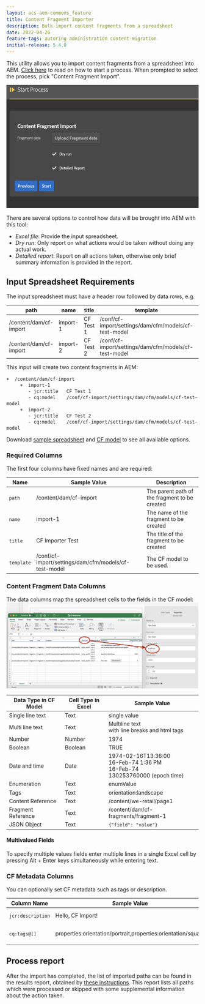 ```yaml
---
layout: acs-aem-commons_feature
title: Content Fragment Importer
description: Bulk-import content fragments from a spreadsheet
date: 2022-04-20
feature-tags: autoring administration content-migration
initial-release: 5.4.0
---
```


This utility allows you to import content fragments from a spreadsheet into AEM.  [Click here](/acs-aem-commons/features/mcp/subpages/process-manager.html) to read on how to start a process.  When prompted to  select the process, pick "Content Fragment Import".

![image](images/cf-importer.png)

There are several options to control how data will be brought into AEM with this tool:

* *Excel file*: Provide the input spreadsheet.
* *Dry run*: Only report on what actions would be taken without doing any actual work.
* *Detailed report*: Report on all actions taken, otherwise only brief summary information is provided in the report.

## Input Spreadsheet Requirements

The input spreadsheet must have a header row followed by data rows, e.g.

| path                   | name     | title     | template                                              | field1 | field2 | 
|------------------------|----------|-----------|-------------------------------------------------------|--------|--------|
| /content/dam/cf-import | import-1 | CF Test 1 | /conf/cf-import/settings/dam/cfm/models/cf-test-model | value1 | 2022   |
| /content/dam/cf-import | import-2 | CF Test 2 | /conf/cf-import/settings/dam/cfm/models/cf-test-model | value2 | 0.5    |

This input will create two content fragments in AEM: 
```  
+  /content/dam/cf-import
     +  import-1
        - jcr:title   CF Test 1  
        - cq:model    /conf/cf-import/settings/dam/cfm/models/cf-test-model   
     +  import-2  
        - jcr:title   CF Test 2         
        - cq:model    /conf/cf-import/settings/dam/cfm/models/cf-test-model   
```

Download [sample spreadsheet](./images/cf-importer.xlsx "sample spreadsheet") and 
[CF model](./images/cf-importer-test-model-1.0.zip "CF model") to see all available options.

### Required Columns
The first four columns have fixed names and are required:

| Name       | Sample Value                                          | Description                                   |
|------------|-------------------------------------------------------|-----------------------------------------------|
| `path`     | /content/dam/cf-import                                | The parent path of the fragment to be created |
| `name`     | import-1                                              | The name of the fragment to be created        |
| `title`    | CF Importer Test                                      | The title of the fragment to be created       |
| `template` | /conf/cf-import/settings/dam/cfm/models/cf-test-model | The CF model to be used.                      |

### Content Fragment Data Columns

The data columns map the spreadsheet cells to the fields in the CF model:
![image](images/spreadsheet-mappings.png)

| Data Type in CF Model | Cell Type in Excel | Sample Value                                                                              |
|-----------------------|--------------------|-------------------------------------------------------------------------------------------|
| Single line text      | Text               | single value                                                                              |
| Multi line text       | Text               | Multiline text <br /> with line breaks and html tags                                      |
| Number                | Number             | 1974                                                                                      |
| Boolean               | Boolean            | TRUE                                                                                      |
| Date and time         | Date               | 1974-02-16T13:36:00 <br />16-Feb-74 1:36 PM<br />16-Feb-74<br />130253760000 (epoch time) |
| Enumeration           | Text               | enumValue                                                                                 |
| Tags                  | Text               | orientation:landscape                                                                     |
| Content Reference     | Text               | /content/we-retail/page1                                                                  |
| Fragment Reference    | Text               | /content/dam/cf-fragments/fragment-1                                                      |
| JSON Object           | Text               | `{"field": "value"}`                                                                      |

#### Multivalued Fields

To specify multiple values fields enter multiple lines in a single Excel cell by pressing Alt + Enter keys simultaneously while entering text.

### CF Metadata Columns

You can optionally set CF metadata such as tags or description.

| Column Name       | Sample Value                                                  | Description                  |
|-------------------|---------------------------------------------------------------|------------------------------|
| `jcr:description` | Hello, CF Import!                                             | CF Description               |
| `cq:tags@[]`      | properties:orientation/portrait,properties:orientation/square | comma-separated list of tags |



## Process report

After the import has completed, the list of imported paths can be found in the results report, obtained by [these instructions](/acs-aem-commons/features/mcp/subpages/process-manager.html#viewing-a-report).  This report lists all paths which were processed or skipped with some supplemental information about the action taken.
